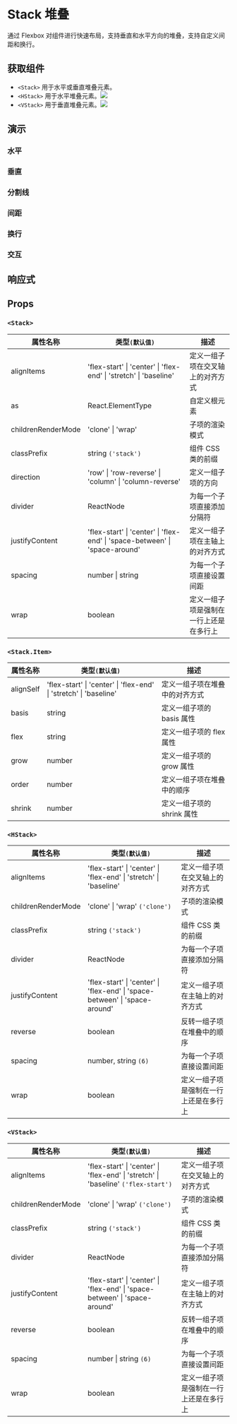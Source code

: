 # Stack 堆叠

通过 Flexbox 对组件进行快速布局，支持垂直和水平方向的堆叠，支持自定义间距和换行。

## 获取组件

<!--{include:<import-guide>}-->

- `<Stack>` 用于水平或垂直堆叠元素。
- `<HStack>` 用于水平堆叠元素。![][5.65.0]
- `<VStack>` 用于垂直堆叠元素。![][5.65.0]

## 演示

### 水平

<!--{include:`horizontal.md`}-->

### 垂直

<!--{include:`vertical.md`}-->

### 分割线

<!--{include:`divider.md`}-->

### 间距

<!--{include:`space.md`}-->

### 换行

<!--{include:`wrap.md`}-->

### 交互

<!--{include:`interactive.md`}-->

## 响应式

<!--{include:<example-responsive>}-->

## Props

### `<Stack>`

| 属性名称           | 类型`(默认值)`                                                                              | 描述                                   |
| ------------------ | ------------------------------------------------------------------------------------------- | -------------------------------------- |
| alignItems         | 'flex-start' &#124; 'center' &#124; 'flex-end' &#124; 'stretch' &#124; 'baseline'           | 定义一组子项在交叉轴上的对齐方式       |
| as                 | React.ElementType                                                                           | 自定义根元素                           |
| childrenRenderMode | 'clone' &#124; 'wrap'                                                                       | 子项的渲染模式                         |
| classPrefix        | string `('stack')`                                                                          | 组件 CSS 类的前缀                      |
| direction          | 'row' &#124; 'row-reverse' &#124; 'column' &#124; 'column-reverse'                          | 定义一组子项的方向                     |
| divider            | ReactNode                                                                                   | 为每一个子项直接添加分隔符             |
| justifyContent     | 'flex-start' &#124; 'center' &#124; 'flex-end' &#124; 'space-between' &#124; 'space-around' | 定义一组子项在主轴上的对齐方式         |
| spacing            | number &#124; string                                                                        | 为每一个子项直接设置间距               |
| wrap               | boolean                                                                                     | 定义一组子项是强制在一行上还是在多行上 |

### `<Stack.Item>`

| 属性名称  | 类型`(默认值)`                                                                    | 描述                           |
| --------- | --------------------------------------------------------------------------------- | ------------------------------ |
| alignSelf | 'flex-start' &#124; 'center' &#124; 'flex-end' &#124; 'stretch' &#124; 'baseline' | 定义一组子项在堆叠中的对齐方式 |
| basis     | string                                                                            | 定义一组子项的 basis 属性      |
| flex      | string                                                                            | 定义一组子项的 flex 属性       |
| grow      | number                                                                            | 定义一组子项的 grow 属性       |
| order     | number                                                                            | 定义一组子项在堆叠中的顺序     |
| shrink    | number                                                                            | 定义一组子项的 shrink 属性     |

### `<HStack>`

| 属性名称           | 类型`(默认值)`                                                                              | 描述                                   |
| ------------------ | ------------------------------------------------------------------------------------------- | -------------------------------------- |
| alignItems         | 'flex-start' &#124; 'center' &#124; 'flex-end' &#124; 'stretch' &#124; 'baseline'           | 定义一组子项在交叉轴上的对齐方式       |
| childrenRenderMode | 'clone' &#124; 'wrap' `('clone')`                                                           | 子项的渲染模式                         |
| classPrefix        | string `('stack')`                                                                          | 组件 CSS 类的前缀                      |
| divider            | ReactNode                                                                                   | 为每一个子项直接添加分隔符             |
| justifyContent     | 'flex-start' &#124; 'center' &#124; 'flex-end' &#124; 'space-between' &#124; 'space-around' | 定义一组子项在主轴上的对齐方式         |
| reverse            | boolean                                                                                     | 反转一组子项在堆叠中的顺序             |
| spacing            | number, string `(6)`                                                                        | 为每一个子项直接设置间距               |
| wrap               | boolean                                                                                     | 定义一组子项是强制在一行上还是在多行上 |

### `<VStack>`

| 属性名称           | 类型`(默认值)`                                                                                     | 描述                                   |
| ------------------ | -------------------------------------------------------------------------------------------------- | -------------------------------------- |
| alignItems         | 'flex-start' &#124; 'center' &#124; 'flex-end' &#124; 'stretch' &#124; 'baseline' `('flex-start')` | 定义一组子项在交叉轴上的对齐方式       |
| childrenRenderMode | 'clone' &#124; 'wrap' `('clone')`                                                                  | 子项的渲染模式                         |
| classPrefix        | string `('stack')`                                                                                 | 组件 CSS 类的前缀                      |
| divider            | ReactNode                                                                                          | 为每一个子项直接添加分隔符             |
| justifyContent     | 'flex-start' &#124; 'center' &#124; 'flex-end' &#124; 'space-between' &#124; 'space-around'        | 定义一组子项在主轴上的对齐方式         |
| reverse            | boolean                                                                                            | 反转一组子项在堆叠中的顺序             |
| spacing            | number &#124; string `(6)`                                                                         | 为每一个子项直接设置间距               |
| wrap               | boolean                                                                                            | 定义一组子项是强制在一行上还是在多行上 |

[5.65.0]: https://img.shields.io/badge/>=-v5.65.0-blue
